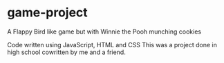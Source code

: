 # game-project
A Flappy Bird like game but with Winnie the Pooh munching cookies

Code written using JavaScript, HTML and CSS
This was a project done in high school cowritten by me and a friend.

